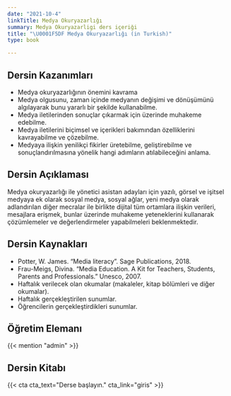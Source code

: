 ```yaml
---
date: "2021-10-4"
linkTitle: Medya Okuryazarlığı
summary: Medya Okuryazarligi ders içeriği
title: "\U0001F5DF Medya Okuryazarlığı (in Turkish)"
type: book

---
```


## Dersin Kazanımları

- Medya okuryazarlığının önemini kavrama
- Medya olgusunu, zaman içinde medyanın değişimi ve dönüşümünü algılayarak bunu yararlı bir şekilde kullanabilme.
- Medya iletilerinden sonuçlar çıkarmak için üzerinde muhakeme edebilme.
- Medya iletilerini biçimsel ve içerikleri bakımından özelliklerini kavrayabilme ve çözebilme.
- Medyaya ilişkin yenilikçi fikirler üretebilme, geliştirebilme ve sonuçlandırılmasına yönelik hangi adımların atılabileceğini anlama. 

## Dersin Açıklaması

Medya okuryazarlığı ile yönetici asistan adayları için yazılı, görsel ve işitsel medyaya ek olarak sosyal medya, sosyal ağlar, yeni medya olarak adlandırılan diğer mecralar ile birlikte dijital tüm ortamlara ilişkin verileri, mesajlara erişmek, bunlar üzerinde muhakeme yeteneklerini kullanarak çözümlemeler ve değerlendirmeler yapabilmeleri beklenmektedir. 

## Dersin Kaynakları

- Potter, W. James. “Media literacy”. Sage Publications, 2018.
- Frau-Meigs, Divina. “Media Education. A Kit for Teachers, Students, Parents and Professionals.” Unesco, 2007.
- Haftalık verilecek olan okumalar (makaleler, kitap bölümleri ve diğer okumalar).
- Haftalık gerçekleştirilen sunumlar.
- Öğrencilerin gerçekleştirdikleri sunumlar.

## Öğretim Elemanı

{{< mention "admin" >}}

## Dersin Kitabı



{{< cta cta_text="Derse başlayın." cta_link="giris" >}}



